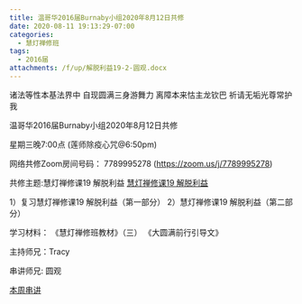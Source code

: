 ```yaml
---
title: 温哥华2016届Burnaby小组2020年8月12日共修
date: 2020-08-11 19:13:29-07:00
categories:
  - 慧灯禅修班
tags:
  - 2016届
attachments: /f/up/解脱利益19-2-圆观.docx
---
```

诸法等性本基法界中 自现圆满三身游舞力 离障本来怙主龙钦巴 祈请无垢光尊常护我

温哥华2016届Burnaby小组2020年8月12日共修 

星期三晚7:00点 (莲师除疫心咒@6:50pm)

网络共修Zoom房间号码： 7789995278 (<https://zoom.us/j/7789995278>)

共修主题:慧灯禅修课19 解脱利益
[慧灯禅修课19 解脱利益](https://www.youtube.com/watch?v=qgOLWOLYQcc&list=PL7aUyQTIJqAhNhpev_O9Sw0cBxfrWhP1U&index=35) 

1）复习慧灯禅修课19 解脱利益（第一部分）
2）慧灯禅修课19 解脱利益（第二部分）


学习材料：
《慧灯禅修班教材》（三）
《大圆满前行引导文》



主持师兄：Tracy 

串讲师兄: 圆观

[本周串讲](https://s3.ap-northeast-1.wasabisys.com/hdcx/hdv/f/up/解脱利益19-2-圆观.docx)